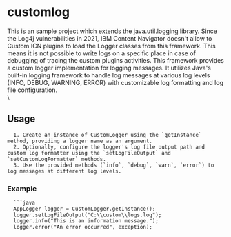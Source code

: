# customlog
This is an sample project which extends the java.util.logging library. Since the Log4j vulnerabilities in 2021, IBM Content Navigator doesn't allow to Custom ICN plugins to load the Logger classes from this framework. This means it is not possible to write logs on a specific place in case of debugging of tracing the custom plugins activities. 
This framework provides a custom logger implementation for logging messages. It utilizes Java's built-in logging framework to handle log messages at various log levels (INFO, DEBUG, WARNING, ERROR) with customizable log formatting and log file configuration.                                
                               \
## Usage

      1. Create an instance of CustomLogger using the `getInstance` method, providing a logger name as an argument.
	  2. Optionally, configure the logger's log file output path and custom log formatter using the `setLogFileOutput` and `setCustomLogFormatter` methods.
	  3. Use the provided methods (`info`, `debug`, `warn`, `error`) to log messages at different log levels.

### Example

	  ```java
	  AppLogger logger = CustomLogger.getInstance();
      logger.setLogFileOutput("C:\\custom\\logs.log");
      logger.info("This is an information message.");
      logger.error("An error occurred", exception);

